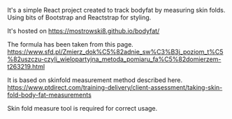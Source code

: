 It's a simple React project created to track bodyfat by measuring skin folds. Using bits of Bootstrap and Reactstrap for styling.

It's hosted on https://mostrowski8.github.io/bodyfat/

The formula has been taken from this page.
https://www.sfd.pl/Zmierz_dok%C5%82adnie_sw%C3%B3j_poziom_t%C5%82uszczu-czyli_wielopartyjna_metoda_pomiaru_fa%C5%82domierzem-t263219.html

It is based on skinfold measurement method described here.
https://www.ptdirect.com/training-delivery/client-assessment/taking-skin-fold-body-fat-measurements

Skin fold measure tool is required for correct usage.